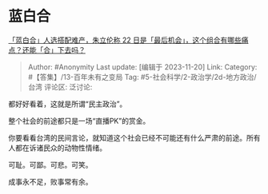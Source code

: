 # 蓝白合
[「蓝白合」人选搭配难产，朱立伦称 22 日是「最后机会」，这个组合有哪些痛点？还能「合」下去吗？](https://www.zhihu.com/question/630915249/answer/3295862862)

> Author: #Anonymity
> Last update: [编辑于 2023-11-20]
> Link:
> Category: #【答集】/13-百年未有之变局
> Tag: #5-社会科学/2-政治学/2d-地方政治/台湾 
> 评论区:
> 泛讨论:

都好好看着，这就是所谓“民主政治”。

整个社会的前途都只是一场“直播PK”的赏金。

你要看看台湾的民间言论，就知道这个社会已经不可能还有什么严肃的前途。所有人都在诉诸民众的动物性情绪。

可耻。可鄙。可悲。可笑。

成事永不足，败事常有余。
